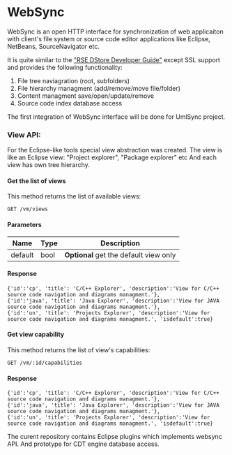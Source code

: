 WebSync
=======

WebSync is an open HTTP interface for synchronization of web applicaiton with client's file system
or source code editor applications like Eclipse, NetBeans, SourceNavigator etc.

It is quite similar to the ["RSE DStore Developer Guide"](http://help.eclipse.org/indigo/index.jsp?nav=%2F52) except SSL support and provides the following functionality:
1. File tree naviagration (root, subfolders)
2. File hierarchy managment (add/remove/move file/folder)
3. Content managment save/open/update/remove
4. Source code index database access

The first integration of WebSync interface will be done for UmlSync project.

### View API:


For the Eclipse-like tools special view abstraction was created. The view is like an Eclipse view:  "Project explorer", "Package explorer" etc
And each view has own tree hierarchy.

#### Get the list of views

This method returns the list of available views:

    GET /vm/views
    
#### Parameters

Name | Type | Description 
-----|------|--------------
default| bool | __Optional__ get the default view only

#### Response

    {'id':'cp', 'title': 'C/C++ Explorer', 'description':'View for C/C++ source code navigation and diagrams managment.'},
    {'id':'java', 'title': 'Java Explorer', 'description':'View for JAVA source code navigation and diagrams managment.'},
    {'id':'un', 'title': 'Projects Explorer', 'description':'View for source code navigation and diagrams managment.', 'isdefault':true}



#### Get view capability

This method returns the list of view's capabilities:

    GET /vm/:id/capabilities

#### Response

    {'id':'cp', 'title': 'C/C++ Explorer', 'description':'View for C/C++ source code navigation and diagrams managment.'},
    {'id':'java', 'title': 'Java Explorer', 'description':'View for JAVA source code navigation and diagrams managment.'},
    {'id':'un', 'title': 'Projects Explorer', 'description':'View for source code navigation and diagrams managment.', 'isdefault':true}


The curent repository contains Eclipse plugins which implements websync API.
And prototype for CDT engine database access.




